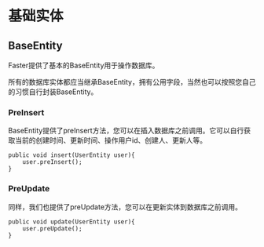 # 基础实体


## BaseEntity
Faster提供了基本的BaseEntity用于操作数据库。

所有的数据库实体都应当继承BaseEntity，拥有公用字段，当然也可以按照您自己的习惯自行封装BaseEntity。

### PreInsert

BaseEntity提供了preInsert方法，您可以在插入数据库之前调用。它可以自行获取当前的创建时间、更新时间、操作用户id、创建人、更新人等。

```
public void insert(UserEntity user){
    user.preInsert();
}
```

### PreUpdate

同样，我们也提供了preUpdate方法，您可以在更新实体到数据库之前调用。

```
public void update(UserEntity user){
    user.preUpdate();
}
```
